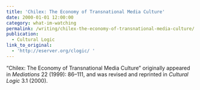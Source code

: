 ```yaml
---
title: 'Chilex: The Economy of Transnational Media Culture'
date: 2000-01-01 12:00:00
category: what-im-watching
permalink: /writing/chilex-the-economy-of-transnational-media-culture/
publication:
  - Cultural Logic
link_to_original:
  - 'http://eserver.org/clogic/ '
---
```

“Chilex: The Economy of Transnational Media Culture” originally appeared in <em>Mediations</em> 22 (1999): 86–111, and was revised and reprinted in <em>Cultural Logic</em> 3.1 (2000).
